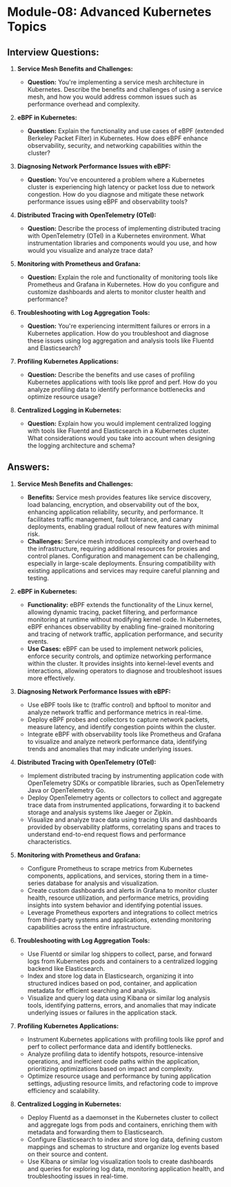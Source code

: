 # Module-08: Advanced Kubernetes Topics

## Interview Questions:

1. **Service Mesh Benefits and Challenges:**
   - **Question:** You're implementing a service mesh architecture in Kubernetes. Describe the benefits and challenges of using a service mesh, and how you would address common issues such as performance overhead and complexity.

2. **eBPF in Kubernetes:**
   - **Question:** Explain the functionality and use cases of eBPF (extended Berkeley Packet Filter) in Kubernetes. How does eBPF enhance observability, security, and networking capabilities within the cluster?

3. **Diagnosing Network Performance Issues with eBPF:**
   - **Question:** You've encountered a problem where a Kubernetes cluster is experiencing high latency or packet loss due to network congestion. How do you diagnose and mitigate these network performance issues using eBPF and observability tools?

4. **Distributed Tracing with OpenTelemetry (OTel):**
   - **Question:** Describe the process of implementing distributed tracing with OpenTelemetry (OTel) in a Kubernetes environment. What instrumentation libraries and components would you use, and how would you visualize and analyze trace data?

5. **Monitoring with Prometheus and Grafana:**
   - **Question:** Explain the role and functionality of monitoring tools like Prometheus and Grafana in Kubernetes. How do you configure and customize dashboards and alerts to monitor cluster health and performance?

6. **Troubleshooting with Log Aggregation Tools:**
   - **Question:** You're experiencing intermittent failures or errors in a Kubernetes application. How do you troubleshoot and diagnose these issues using log aggregation and analysis tools like Fluentd and Elasticsearch?

7. **Profiling Kubernetes Applications:**
   - **Question:** Describe the benefits and use cases of profiling Kubernetes applications with tools like pprof and perf. How do you analyze profiling data to identify performance bottlenecks and optimize resource usage?

8. **Centralized Logging in Kubernetes:**
   - **Question:** Explain how you would implement centralized logging with tools like Fluentd and Elasticsearch in a Kubernetes cluster. What considerations would you take into account when designing the logging architecture and schema?

## Answers:

1. **Service Mesh Benefits and Challenges:**
   - **Benefits:** Service mesh provides features like service discovery, load balancing, encryption, and observability out of the box, enhancing application reliability, security, and performance. It facilitates traffic management, fault tolerance, and canary deployments, enabling gradual rollout of new features with minimal risk.
   - **Challenges:** Service mesh introduces complexity and overhead to the infrastructure, requiring additional resources for proxies and control planes. Configuration and management can be challenging, especially in large-scale deployments. Ensuring compatibility with existing applications and services may require careful planning and testing.

2. **eBPF in Kubernetes:**
   - **Functionality:** eBPF extends the functionality of the Linux kernel, allowing dynamic tracing, packet filtering, and performance monitoring at runtime without modifying kernel code. In Kubernetes, eBPF enhances observability by enabling fine-grained monitoring and tracing of network traffic, application performance, and security events.
   - **Use Cases:** eBPF can be used to implement network policies, enforce security controls, and optimize networking performance within the cluster. It provides insights into kernel-level events and interactions, allowing operators to diagnose and troubleshoot issues more effectively.

3. **Diagnosing Network Performance Issues with eBPF:**
   - Use eBPF tools like tc (traffic control) and bpftool to monitor and analyze network traffic and performance metrics in real-time.
   - Deploy eBPF probes and collectors to capture network packets, measure latency, and identify congestion points within the cluster.
   - Integrate eBPF with observability tools like Prometheus and Grafana to visualize and analyze network performance data, identifying trends and anomalies that may indicate underlying issues.

4. **Distributed Tracing with OpenTelemetry (OTel):**
   - Implement distributed tracing by instrumenting application code with OpenTelemetry SDKs or compatible libraries, such as OpenTelemetry Java or OpenTelemetry Go.
   - Deploy OpenTelemetry agents or collectors to collect and aggregate trace data from instrumented applications, forwarding it to backend storage and analysis systems like Jaeger or Zipkin.
   - Visualize and analyze trace data using tracing UIs and dashboards provided by observability platforms, correlating spans and traces to understand end-to-end request flows and performance characteristics.

5. **Monitoring with Prometheus and Grafana:**
   - Configure Prometheus to scrape metrics from Kubernetes components, applications, and services, storing them in a time-series database for analysis and visualization.
   - Create custom dashboards and alerts in Grafana to monitor cluster health, resource utilization, and performance metrics, providing insights into system behavior and identifying potential issues.
   - Leverage Prometheus exporters and integrations to collect metrics from third-party systems and applications, extending monitoring capabilities across the entire infrastructure.

6. **Troubleshooting with Log Aggregation Tools:**
   - Use Fluentd or similar log shippers to collect, parse, and forward logs from Kubernetes pods and containers to a centralized logging backend like Elasticsearch.
   - Index and store log data in Elasticsearch, organizing it into structured indices based on pod, container, and application metadata for efficient searching and analysis.
   - Visualize and query log data using Kibana or similar log analysis tools, identifying patterns, errors, and anomalies that may indicate underlying issues or failures in the application stack.

7. **Profiling Kubernetes Applications:**
   - Instrument Kubernetes applications with profiling tools like pprof and perf to collect performance data and identify bottlenecks.
   - Analyze profiling data to identify hotspots, resource-intensive operations, and inefficient code paths within the application, prioritizing optimizations based on impact and complexity.
   - Optimize resource usage and performance by tuning application settings, adjusting resource limits, and refactoring code to improve efficiency and scalability.

8. **Centralized Logging in Kubernetes:**
   - Deploy Fluentd as a daemonset in the Kubernetes cluster to collect and aggregate logs from pods and containers, enriching them with metadata and forwarding them to Elasticsearch.
   - Configure Elasticsearch to index and store log data, defining custom mappings and schemas to structure and organize log events based on their source and content.
   - Use Kibana or similar log visualization tools to create dashboards and queries for exploring log data, monitoring application health, and troubleshooting issues in real-time.